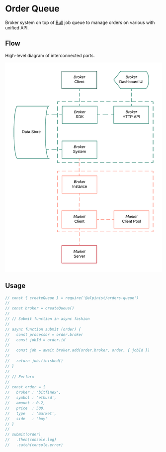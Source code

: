 # Order Queue

Broker system on top of [Bull][bull-repo] job queue to manage orders on various with unified API.

[bull-repo]: https://github.com/OptimalBits/bull

## Flow

High-level diagram of interconnected parts.

![diagram](assets/hl-diagram.png)

## Usage

```js
// const { createQueue } = require('@alpinist/orders-queue')
// 
// const broker = createQueue()
// 
// // Submit function in async fashion
// 
// async function submit (order) {
//   const processor = order.broker
//   const jobId = order.id
// 
//   const job = await broker.add(order.broker, order, { jobId })
// 
//   return job.finished()
// }
// 
// // Perform
// 
// const order = {
//   broker : 'bitfinex',
//   symbol : 'ethusd',
//   amount : 0.2,
//   price  : 500,
//   type   : 'market',
//   side   : 'buy'
// }
// 
// submit(order)
//   .then(console.log)
//   .catch(console.error)
```
